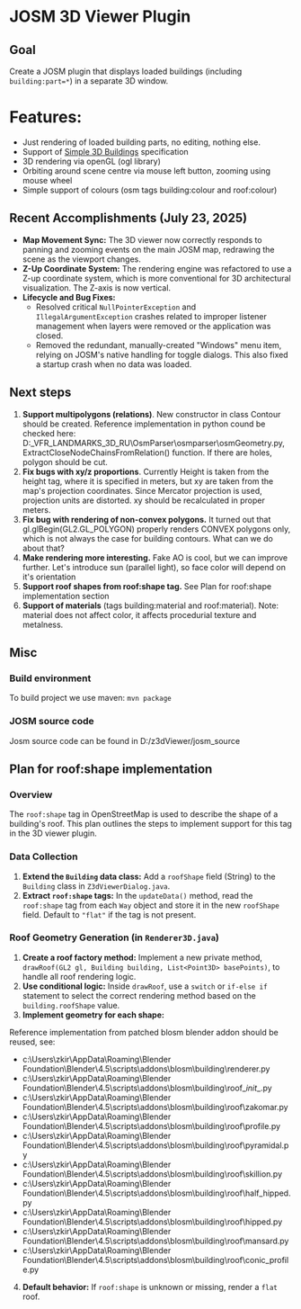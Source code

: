# JOSM 3D Viewer Plugin

## Goal

Create a JOSM plugin that displays loaded buildings (including `building:part=*`) in a separate 3D window.

# Features:
* Just rendering of loaded building parts, no editing, nothing else.
* Support of [Simple 3D Buildings](https://wiki.openstreetmap.org/wiki/Simple_3D_Buildings) specification
* 3D rendering via openGL (ogl library)
* Orbiting around scene centre via mouse left button, zooming using mouse wheel 
* Simple support of colours (osm tags building:colour and roof:colour)

## Recent Accomplishments (July 23, 2025)

*   **Map Movement Sync:** The 3D viewer now correctly responds to panning and zooming events on the main JOSM map, redrawing the scene as the viewport changes.
*   **Z-Up Coordinate System:** The rendering engine was refactored to use a Z-up coordinate system, which is more conventional for 3D architectural visualization. The Z-axis is now vertical.
*   **Lifecycle and Bug Fixes:**
    *   Resolved critical `NullPointerException` and `IllegalArgumentException` crashes related to improper listener management when layers were removed or the application was closed.
    *   Removed the redundant, manually-created "Windows" menu item, relying on JOSM's native handling for toggle dialogs. This also fixed a startup crash when no data was loaded.

## Next steps

1. **Support multipolygons (relations)**. New constructor in class Contour should be created. 
Reference implementation in python cound be checked here: D:\_VFR_LANDMARKS_3D_RU\OsmParser\osmparser\osmGeometry.py, ExtractCloseNodeChainsFromRelation() function.
If there are holes, polygon should be cut.
2. **Fix bugs with xy/z proportions**. Currently Height is taken from the height tag, where it is specified in meters, but xy are taken from the map's projection coordinates. Since Mercator projection is used, projection units are distorted.
xy should be recalculated in proper meters.
3. **Fix bug with rendering of non-convex polygons.**  It turned out that  gl.glBegin(GL2.GL_POLYGON) properly renders CONVEX polygons only, which is not always the case for building contours. What can we do about that?
4. **Make rendering more interesting.** Fake AO is cool, but we can improve further. Let's introduce sun (parallel light), so face color will depend on it's orientation
5. **Support roof shapes from roof:shape tag.** See  Plan for roof:shape implementation section   
6. **Support of materials** (tags building:material  and roof:material). Note: material does not affect color, it affects procedurial texture and metalness.



 
## Misc 
 ### Build environment
 
 To build project we use maven: `mvn package`
 
 ### JOSM source code

 Josm source code can be found in D:/z3dViewer/josm_source

## Plan for roof:shape implementation

### Overview

The `roof:shape` tag in OpenStreetMap is used to describe the shape of a building's roof. This plan outlines the steps to implement support for this tag in the 3D viewer plugin.


### Data Collection

1.  **Extend the `Building` data class:** Add a `roofShape` field (String) to the `Building` class in `Z3dViewerDialog.java`.
2.  **Extract `roof:shape` tags:** In the `updateData()` method, read the `roof:shape` tag from each `Way` object and store it in the new `roofShape` field. Default to `"flat"` if the tag is not present.

### Roof Geometry Generation (in `Renderer3D.java`)

1.  **Create a roof factory method:** Implement a new private method, `drawRoof(GL2 gl, Building building, List<Point3D> basePoints)`, to handle all roof rendering logic.
2.  **Use conditional logic:** Inside `drawRoof`, use a `switch` or `if-else if` statement to select the correct rendering method based on the `building.roofShape` value.
3.  **Implement geometry for each shape:**

Reference implementation from patched blosm blender addon should be reused, see:

* c:\Users\zkir\AppData\Roaming\Blender Foundation\Blender\4.5\scripts\addons\blosm\building\renderer.py
* c:\Users\zkir\AppData\Roaming\Blender Foundation\Blender\4.5\scripts\addons\blosm\building\roof\__init__.py
* c:\Users\zkir\AppData\Roaming\Blender Foundation\Blender\4.5\scripts\addons\blosm\building\roof\zakomar.py
* c:\Users\zkir\AppData\Roaming\Blender Foundation\Blender\4.5\scripts\addons\blosm\building\roof\profile.py
* c:\Users\zkir\AppData\Roaming\Blender Foundation\Blender\4.5\scripts\addons\blosm\building\roof\pyramidal.py
* c:\Users\zkir\AppData\Roaming\Blender Foundation\Blender\4.5\scripts\addons\blosm\building\roof\skillion.py
* c:\Users\zkir\AppData\Roaming\Blender Foundation\Blender\4.5\scripts\addons\blosm\building\roof\half_hipped.py
* c:\Users\zkir\AppData\Roaming\Blender Foundation\Blender\4.5\scripts\addons\blosm\building\roof\hipped.py
* c:\Users\zkir\AppData\Roaming\Blender Foundation\Blender\4.5\scripts\addons\blosm\building\roof\mansard.py
* c:\Users\zkir\AppData\Roaming\Blender Foundation\Blender\4.5\scripts\addons\blosm\building\roof\conic_profile.py
    
4.  **Default behavior:** If `roof:shape` is unknown or missing, render a `flat` roof.
